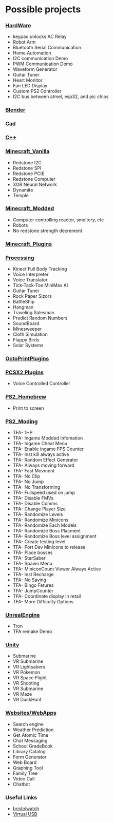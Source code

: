 <h1>Possible projects</h1>

<h3><a href="HardWare">HardWare</a></h3>
<ul>
	<li>keypad unlocks AC Relay</li>
	<li>Robot Arm</li>
	<li>Bluetooth Serial Communication</li>
	<li>Home Automation</li>
	<li>I2C communication Demo</li>
	<li>PWM Communication Demo</li>
	<li>Waveform Generator</li>
	<li>Guitar Tuner</li>
	<li>Heart Monitor</li>
	<li>Fan LED Display</li>
	<li>Custom PS2 Controller</li>
	<li>I2C bus between atmel, esp32, and pic chips</li>
</ul>

<h3><a href="Blender">Blender</a></h3>
<ul>
</ul>

<h3><a href="Cad">Cad</a></h3>
<ul>
</ul>

<h3><a href="cpp">C++</a></h3>
<ul>
</ul>

<h3><a href="Minecraft_Vanilla">Minecraft_Vanilla</a></h3>
<ul>
	<li>Redstone I2C</li>
	<li>Redstone SPI</li>
	<li>Redstone PCIE</li>
	<li>Redstone Computer</li>
	<li>XOR Neural Network</li>
	<li>Dynamite</li>
	<li>Temple</li>
</ul>

<h3><a href="Minecraft_Modded">Minecraft_Modded</a></h3>
<ul>
	<li>Computer controlling reactor, smeltery, etc</li>
	<li>Robots</li>
	<li>No redstone strength decrement</li>
</ul>

<h3><a href="Minecraft_Plugins">Minecraft_Plugins</a></h3>
<ul>
</ul>

<h3><a href="processing">Processing</a></h3>
<ul>
	<li>Kinect Full Body Tracking</li>
	<li>Voice Interpreter</li>
	<li>Voice Translator</li>
	<li>Tick-Tack-Toe MiniMax AI</li>
	<li>Guitar Tuner</li>
	<li>Rock Paper Sizors</li>
	<li>BattleShip</li>
	<li>Hangman</li>
	<li>Traveling Salesman</li>
	<li>Predict Random Numbers</li>
	<li>SoundBoard</li>
	<li>Minesweeper</li>
	<li>Cloth Simulation</li>
	<li>Flappy Birds</li>
	<li>Solar Systems</li>
</ul>
<h3><a href="OctoPrintPlugins">OctoPrintPlugins</a></h3>
<ul>
</ul>

<h3><a href="PCSX2">PCSX2 Plugins</a></h3>
<ul>
	<li>Voice Controlled Controller</li>
</ul>


<h3><a href="PS2_Homebrew">PS2_Homebrew</a></h3>
<ul>
	<li>Print to screen</li>
</ul>

<h3><a href="PS2_Moding">PS2_Moding</a></h3>
<ul>
	<li>TFA- 1HP</li>
	<li>TFA- Ingame Modded Infomation</li>
	<li>TFA- Ingame Cheat Menu</li>
	<li>TFA- Enable ingame FPS Counter</li>
	<li>TFA- Inst kill always active</li>
	<li>TFA- Random Effect Generator</li>
	<li>TFA- Always moving forward</li>
	<li>TFA- Fast Movment</li>
	<li>TFA- No Clip</li>
	<li>TFA- No Jump</li>
	<li>TFA- No Transforming</li>
	<li>TFA- Fullspeed used on jump</li>
	<li>TFA- Disable FMVs</li>
	<li>TFA- Disable Comms</li>
	<li>TFA- Change Player Size</li>
	<li>TFA- Randomize Levels</li>
	<li>TFA- Randomize Minicons</li>
	<li>TFA- Randomize Each Models</li>
	<li>TFA- Randomize Boss Placment</li>
	<li>TFA- Randomize Boss level assignment</li>
	<li>TFA- Create testing level</li>
	<li>TFA- Port Dev Minicons to release</li>
	<li>TFA- Place bosses</li>
	<li>TFA- StarSaber</li>
	<li>TFA- Spawn Menu</li>
	<li>TFA- MiniconCount Viewer Always Active</li>
	<li>TFA- Inst Recharge</li>
	<li>TFA- No Saving</li>
	<li>TFA- Bingo Fetures</li>
	<li>TFA- JumpCounter</li>
	<li>TFA- Coordinate display in retail</li>
	<li>TFA- More Difficulty Options</li>
</ul>
<h3><a href="UnrealEngine">UnrealEngine</a></h3>
<ul>
	<li>Tron</li>
	<li>TFA remake Demo</li>
</ul>
<h3><a href="Unity">Unity</a></h3>
<ul>
	<li>Submarine</li>
	<li>VR Submarine</li>
	<li>VR Lightsabers</li>
	<li>VR Pokemon</li>
	<li>VR Space Flight</li>
	<li>VR Shooting</li>
	<li>VR Submarine</li>
	<li>VR Maze</li>
	<li>VR DuckHunt</li>
</ul>

<h3><a href="Websites">Websites/WebApps</a></h3>
<ul>
	<li>Search engine</li>
	<li>Weather Prediction</li>
	<li>Get Atomic Time</li>
	<li>Chat Messaging</li>
	<li>School GradeBook</li>
	<li>Library Catalog</li>
	<li>Form Generator</li>
	<li>Web Board</li>
	<li>Graphing Tool</li>
	<li>Family Tree</li>
	<li>Video Call</li>
	<li>Chatbot</li>
</ul>

<h3>Useful Links</h3>
<ul>
	<li><a href="http://www.bristolwatch.com/">bristolwatch</a></li>
	<li><a href="https://www.obdev.at/products/vusb/index.html">Virtual USB</a></li>
</ul>
